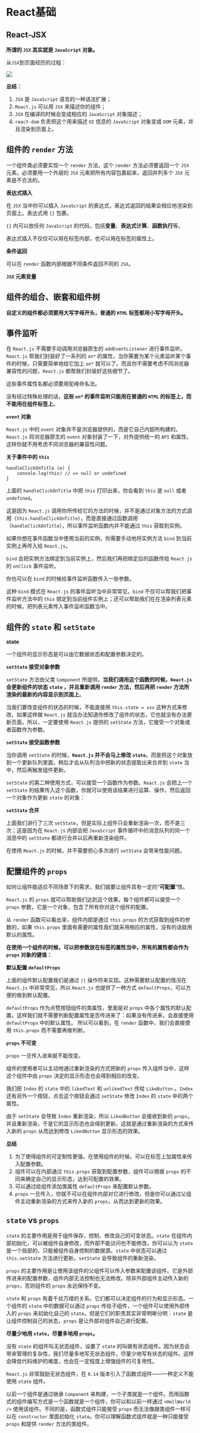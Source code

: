 # React基础 #

## React-JSX ##

**所谓的 `JSX` 其实就是 `JavaScript` 对象。**

从`JSX`到页面经历的过程：

![](https://i.imgur.com/dBOd580.png)

**总结：**

1. `JSX` 是 `JavaScript` 语言的一种语法扩展；
2. `React.js` 可以用 `JSX` 来描述你的组件；
3. `JSX` 在编译的时候会变成相应的 `JavaScript` 对象描述；
4. `react-dom` 负责把这个用来描述 `UI` 信息的 `JavaScript` 对象变成 `DOM` 元素，并且渲染到页面上。

## 组件的 `render` 方法 ##

一个组件类必须要实现一个 `render` 方法，这个 `render` 方法必须要返回一个 `JSX` 元素。必须要用一个外层的 `JSX` 元素把所有内容包裹起来，返回并列多个 `JSX` 元素是不合法的。

**表达式插入**

在 `JSX` 当中你可以插入 `JavaScript` 的表达式，表达式返回的结果会相应地渲染到页面上。表达式用 `{}` 包裹。

`{}` 内可以放任何 `JavaScript` 的代码，包括**变量**、**表达式计算**、**函数执行**等。

表达式插入不仅仅可以用在标签内部，也可以用在标签的属性上。

**条件返回**

可以在 `render` 函数内部根据不同条件返回不同的 `JSX`。

**`JSX` 元素变量**

## 组件的组合、嵌套和组件树 ##

**自定义的组件都必须要用大写字母开头，普通的 `HTML` 标签都用小写字母开头。**

## 事件监听 ##

在 `React.js` 不需要手动调用浏览器原生的 `addEventListener` 进行事件监听。`React.js` 帮我们封装好了一系列的 `on*` 的属性，当你需要为某个元素监听某个事件的时候，只需要简单地给它加上 `on*` 就可以了。而且你不需要考虑不同浏览器兼容性的问题，`React.js` 都帮我们封装好这些细节了。

这些事件属性名都必须要用驼峰命名法。

没有经过特殊处理的话，**这些 `on*` 的事件监听只能用在普通的 `HTML` 的标签上，而不能用在组件标签上**。

**`event` 对象**

`React.js` 中的 `event` 对象并不是浏览器提供的，而是它自己内部所构建的。`React.js` 将浏览器原生的 `event` 对象封装了一下，对外提供统一的 `API` 和属性，这样你就不用考虑不同浏览器的兼容性问题。

**关于事件中的 `this`**

    handleClickOnTitle (e) {
        console.log(this) // => null or undefined
    }
   
上面的 `handleClickOnTitle` 中把 `this` 打印出来，你会看到 `this` 是 `null` 或者 `undefined`。

这是因为 `React.js` 调用你所传给它的方法的时候，并不是通过对象方法的方式调用（`this.handleClickOnTitle`），而是直接通过函数调用 （`handleClickOnTitle`），所以事件监听函数内并不能通过 `this` 获取到实例。    

如果你想在事件函数当中使用当前的实例，你需要手动地将实例方法 `bind` 到当前实例上再传入给 `React.js`。

`bind` 会把实例方法绑定到当前实例上，然后我们再把绑定后的函数传给 `React.js` 的 `onClick` 事件监听。

你也可以在 `bind` 的时候给事件监听函数传入一些参数。

这种 `bind` 模式在 `React.js` 的事件监听当中非常常见，`bind` 不仅可以帮我们把事件监听方法中的 `this` 绑定到当前组件实例上；还可以帮助我们在在渲染列表元素的时候，把列表元素传入事件监听函数当中。

## 组件的 `state` 和 `setState` ##

**state**

一个组件的显示形态是可以由它数据状态和配置参数决定的。

**`setState` 接受对象参数**

`setState` 方法由父类 `Component` 所提供。**当我们调用这个函数的时候，`React.js` 会更新组件的状态 `state` ，并且重新调用 `render` 方法，然后再把 `render` 方法所渲染的最新的内容显示到页面上**。

当我们要改变组件的状态的时候，不能直接用 `this.state = xxx` 这种方式来修改，如果这样做 `React.js` 就没办法知道你修改了组件的状态，它也就没有办法更新页面。所以，一定要使用 `React.js` 提供的 `setState` 方法，它接受一个对象或者函数作为参数。

**`setState` 接受函数参数**

当你调用 `setState` 的时候，**`React.js` 并不会马上修改 `state`**。而是把这个对象放到一个更新队列里面，稍后才会从队列当中把新的状态提取出来合并到 `state` 当中，然后再触发组件更新。

`setState` 的第二种使用方式，可以接受一个函数作为参数。`React.js` 会把上一个 `setState` 的结果传入这个函数，你就可以使用该结果进行运算、操作，然后返回一个对象作为更新 `state` 的对象：

**`setState` 合并**

上面我们进行了三次 `setState`，但是实际上组件只会重新渲染一次，而不是三次；这是因为在 `React.js` 内部会把 `JavaScript` 事件循环中的消息队列的同一个消息中的 `setState` 都进行合并以后再重新渲染组件。

在使用 `React.js` 的时候，并不需要担心多次进行 `setState` 会带来性能问题。

## 配置组件的 `props` ##

如何让组件能适应不同场景下的需求，我们就要让组件具有一定的“**可配置**”性。

`React.js` 的 `props` 就可以帮助我们达到这个效果。每个组件都可以接受一个 `props` 参数，它是一个对象，包含了所有你对这个组件的配置。

从 `render` 函数可以看出来，组件内部是通过 `this.props` 的方式获取到组件的参数的，如果 `this.props` 里面有需要的属性我们就采用相应的属性，没有的话就用默认的属性。

**在使用一个组件的时候，可以把参数放在标签的属性当中，所有的属性都会作为 `props` 对象的键值：**

**默认配置 `defaultProps`**

上面的组件默认配置我们是通过 `||` 操作符来实现。这种需要默认配置的情况在 `React.js` 中非常常见，所以 `React.js` 也提供了一种方式 `defaultProps`，可以方便的做到默认配置。 

`defaultProps` 作为点赞按钮组件的类属性，里面是对 `props` 中各个属性的默认配置。这样我们就不需要判断配置属性是否传进来了：如果没有传进来，会直接使用 `defaultProps` 中的默认属性。 所以可以看到，在 `render` 函数中，我们会直接使用 `this.props` 而不需要再做判断。

**`props` 不可变**

`props` 一旦传入进来就不能改变。

组件的使用者可以主动地通过重新渲染的方式把新的 `props` 传入组件当中，这样这个组件中由 `props` 决定的显示形态也会得到相应的改变。

我们把 `Index` 的 `state` 中的 `likedText` 和 `unlikedText` 传给 `LikeButton` 。`Index` 还有另外一个按钮，点击这个按钮会通过 `setState` 修改 `Index` 的 `state` 中的两个属性。

由于 `setState` 会导致 `Index` 重新渲染，所以 `LikedButton` 会接收到新的 `props`，并且重新渲染，于是它的显示形态也会得到更新。这就是通过重新渲染的方式来传入新的 `props` 从而达到修改 `LikedButton` 显示形态的效果。

**总结**

1. 为了使得组件的可定制性更强，在使用组件的时候，可以在标签上加属性来传入配置参数。
2. 组件可以在内部通过 `this.props` 获取到配置参数，组件可以根据 `props` 的不同来确定自己的显示形态，达到可配置的效果。
3. 可以通过给组件添加类属性 `defaultProps` 来配置默认参数。
4. `props` 一旦传入，你就不可以在组件内部对它进行修改。但是你可以通过父组件主动重新渲染的方式来传入新的 `props`，从而达到更新的效果。

## `state` vs `props` ##

`state` 的主要作用是用于组件保存、控制、修改自己的可变状态。`state` 在组件内部初始化，可以被组件自身修改，而外部不能访问也不能修改。你可以认为 `state` 是一个局部的、只能被组件自身控制的数据源。`state` 中状态可以通过 `this.setState` 方法进行更新，`setState` 会导致组件的重新渲染。

`props` 的主要作用是让使用该组件的父组件可以传入参数来配置该组件。它是外部传进来的配置参数，组件内部无法控制也无法修改。除非外部组件主动传入新的 `props`，否则组件的 `props` 永远保持不变。

`state` 和 `props` 有着千丝万缕的关系。它们都可以决定组件的行为和显示形态。一个组件的 `state` 中的数据可以通过 `props` 传给子组件，一个组件可以使用外部传入的 `props` 来初始化自己的 `state`。但是它们的职责其实非常明晰分明：`state` 是让组件控制自己的状态，`props` 是让外部对组件自己进行配置。

**尽量少地用 `state`，尽量多地用 `props`。**

没有 `state` 的组件叫无状态组件，设置了 `state` 的叫做有状态组件。因为状态会带来管理的复杂性，我们尽量多地写无状态组件，尽量少地写有状态的组件。这样会降低代码维护的难度，也会在一定程度上增强组件的可复用性。

`React.js` 非常鼓励无状态组件，在 `0.14` 版本引入了函数式组件——一种定义不能使用 `state` 组件。

以前一个组件是通过继承 `Component` 来构建，一个子类就是一个组件。而用函数式的组件编写方式是一个函数就是一个组件，你可以和以前一样通过 `<HellWorld />` 使用该组件。不同的是，函数式组件只能接受 `props` 而无法像跟类组件一样可以在 `constructor` 里面初始化 `state`。你可以理解函数式组件就是一种只能接受 `props` 和提供 `render` 方法的类组件。